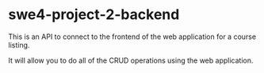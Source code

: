 # swe4-project-2-backend

This is an API to connect to the frontend of the web application for a course listing.

It will allow you to do all of the CRUD operations using the web application.
